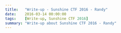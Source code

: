 ```yaml
---
title:   "Write-up - Sunshine CTF 2016 - Randy"
date:    2016-03-14 00:00:00
tags:    [Write-up, Sunshine CTF 2016]
summary: "Write-up about Sunshine CTF 2016 - Randy"
---
```

